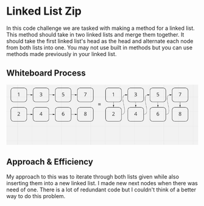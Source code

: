 # Linked List Zip

In this code challenge we are tasked with making a method for a linked list. This method should take in two linked lists and merge them together. It should take the first linked list's head as the head and alternate each node from both lists into one. You may not use built in methods but you can use methods made previously in your linked list.

## Whiteboard Process

<img src="./linked-list-zip.png" alt="linked-list-zip" />

## Approach & Efficiency

My approach to this was to iterate through both lists given while also inserting them into a new linked list. I made new next nodes when there was need of one. There is a lot of redundant code but I couldn't think of a better way to do this problem.
